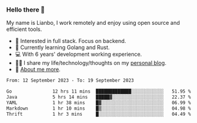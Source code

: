 ### Hello there 👋

My name is Lianbo, I work remotely and enjoy using open source and efficient tools.

- 🔭 Interested in full stack. Focus on backend.
- 🌱 Currently learning Golang and Rust.
- 💻 With 6 years' development working experience.
- ✍🏻 I share my life/technology/thoughts on my [personal blog](https://godruoyi.com).
- 👒 [About me more](https://godruoyi.com/posts/About-godruoyi).

<!--START_SECTION:waka-->

```txt
From: 12 September 2023 - To: 19 September 2023

Go               12 hrs 11 mins  █████████████░░░░░░░░░░░░   51.95 %
Java             5 hrs 14 mins   █████▓░░░░░░░░░░░░░░░░░░░   22.37 %
YAML             1 hr 38 mins    █▓░░░░░░░░░░░░░░░░░░░░░░░   06.99 %
Markdown         1 hr 10 mins    █▒░░░░░░░░░░░░░░░░░░░░░░░   04.98 %
Thrift           1 hr 3 mins     █░░░░░░░░░░░░░░░░░░░░░░░░   04.49 %
```

<!--END_SECTION:waka-->
